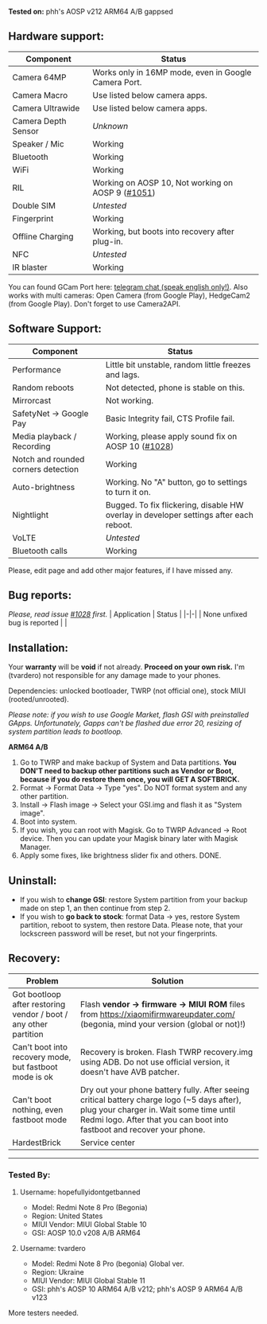 **Tested on:**
phh's AOSP v212 ARM64 A/B gappsed

## Hardware support:
| Component | Status |
|-|-|
| Camera 64MP | Works only in 16MP mode, even in Google Camera Port. |
| Camera Macro | Use listed below camera apps. |
| Camera Ultrawide | Use listed below camera apps. |
| Camera Depth Sensor | *Unknown* |
| Speaker / Mic | Working |
| Bluetooth | Working |
| WiFi | Working |
| RIL | Working on AOSP 10, Not working on AOSP 9 ([#1051](https://github.com/phhusson/treble_experimentations/issues/1051)) |
| Double SIM | *Untested* |
| Fingerprint | Working |
| Offline Charging | Working, but boots into recovery after plug-in. |
| NFC | *Untested* |
| IR blaster | Working |

You can found GCam Port here: [telegram chat (speak english only!)](https://t.me/rn8pro_gcam).
Also works with multi cameras: Open Camera (from Google Play), HedgeCam2 (from Google Play). Don't forget to use Camera2API.

## Software Support:
| Component | Status |
|-|-|
| Performance | Little bit unstable, random little freezes and lags. |
| Random reboots | Not detected, phone is stable on this. |
| Mirrorcast | Not working. |
| SafetyNet -> Google Pay | Basic Integrity fail, CTS Profile fail. | 
| Media playback / Recording | Working, please apply sound fix on AOSP 10 ([#1028](https://github.com/phhusson/treble_experimentations/issues/1028)) |
| Notch and rounded corners detection | Working |
| Auto-brightness | Working. No "A" button, go to settings to turn it on. |
| Nightlight | Bugged. To fix flickering, disable HW overlay in developer settings after each reboot. |
| VoLTE | *Untested* |
| Bluetooth calls | Working |

Please, edit page and add other major features, if I have missed any.

## Bug reports:
*Please, read issue [#1028](https://github.com/phhusson/treble_experimentations/issues/1028) first.*
| Application | Status |
|-|-|
| None unfixed bug is reported |  |

## Installation:
Your **warranty** will be **void** if not already. **Proceed on your own risk.** I'm (tvardero) not responsible for any damage made to your phones.

Dependencies: unlocked bootloader, TWRP (not official one), stock MIUI (rooted/unrooted).

*Please note: if you wish to use Google Market, flash GSI with preinstalled GApps. Unfortunately, Gapps can't be flashed due error 20, resizing of system partition leads to bootloop.*

**ARM64 A/B**

1. Go to TWRP and make backup of System and Data partitions. **You DON'T need to backup other partitions such as Vendor or Boot, because if you do restore them once, you will GET A SOFTBRICK.**
2. Format -> Format Data -> Type "yes". Do NOT format system and any other partition.
3. Install -> Flash image -> Select your GSI.img and flash it as "System image".
4. Boot into system.
5. If you wish, you can root with Magisk. Go to TWRP Advanced -> Root device. Then you can update your Magisk binary later with Magisk Manager.
6. Apply some fixes, like brightness slider fix and others. DONE.

## Uninstall: 
 - If you wish to **change GSI**: restore System partition from your backup made on step 1, an then continue from step 2.
 - If you wish to **go back to stock**: format Data -> yes, restore System partition, reboot to system, then restore Data. Please note, that your lockscreen password will be reset, but not your fingerprints.

## Recovery:
| Problem | Solution |
|-|-|
| Got bootloop after restoring vendor / boot / any other partition | Flash **vendor -> firmware -> MIUI ROM** files from https://xiaomifirmwareupdater.com/ (begonia, mind your version (global or not)!) |
| Can't boot into recovery mode, but fastboot mode is ok | Recovery is broken. Flash TWRP recovery.img using ADB. Do not use official version, it doesn't have AVB patcher. |
| Can't boot nothing, even fastboot mode | Dry out your phone battery fully. After seeing critical battery charge logo (~5 days after), plug your charger in. Wait some time until Redmi logo. After that you can boot into fastboot and recover your phone. |
| HardestBrick | Service center |

---

### Tested By:
1. Username: hopefullyidontgetbanned
   - Model: Redmi Note 8 Pro (Begonia)
   - Region: United States
   - MIUI Vendor: MIUI Global Stable 10
   - GSI: AOSP 10.0 v208 A/B ARM64

2. Username: tvardero
   - Model: Redmi Note 8 Pro (begonia) Global ver.
   - Region: Ukraine
   - MIUI Vendor: MIUI Global Stable 11
   - GSI: phh's AOSP 10 ARM64 A/B v212; phh's AOSP 9 ARM64 A/B v123

More testers needed.